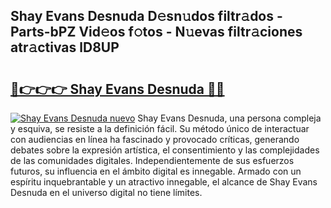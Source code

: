 ## Shay Evans Desnuda D𝚎sn𝚞dos filtr𝚊dos - Parts-bPZ Vid𝚎os f𝚘tos - N𝚞evas filtr𝚊ciones atr𝚊ctivas lD8UP

# <h2><a href="http://mb16mci.tromn.icu/?c=Shay+Evans+Desnuda">🔗👉👉👉 Shay Evans Desnuda 🔗🔗</a></h2>

[![Shay Evans Desnuda nuevo](https://i.imgur.com/pEAQMta.gif)](http://mb16mci.tromn.icu/?c=Shay+Evans+Desnuda)
Shay Evans Desnuda, una persona compleja y esquiva, se resiste a la definición fácil. Su método único de interactuar con audiencias en línea ha fascinado y provocado críticas, generando debates sobre la expresión artística, el consentimiento y las complejidades de las comunidades digitales. Independientemente de sus esfuerzos futuros, su influencia en el ámbito digital es innegable. Armado con un espíritu inquebrantable y un atractivo innegable, el alcance de Shay Evans Desnuda en el universo digital no tiene límites.

